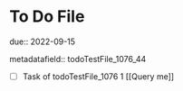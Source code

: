 # To Do File

due:: 2022-09-15

metadatafield:: todoTestFile_1076_44

- [ ] Task of todoTestFile_1076 1 [[Query me]]
